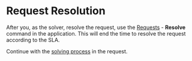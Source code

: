 # Request Resolution
     
After you, as the solver, resolve the request, use the [Requests](../../list-of-windows/alvao-webapp/requests) - **Resolve** command in the application. This will end the time to resolve the request according to the SLA.
     
Continue with the [solving process](../../list-of-windows/alvao-webapp/requests/request) in the request.
